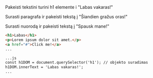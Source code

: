Pakeisti tekstini turini h1 elemente i "Labas vakaras!"

Surasti paragrafa ir pakeisti tekstą į "Šiandien gražus oras!"

Surasti nuorodą ir pakeisti tekstą į "Spausk mane!"

```html
<h1>Labas</h1>
<p>Lorem ipsum dolor sit amet.</p>
<a href="#">Click me!</a>
...

...js
const h1DOM = document.querySelector('h1'); // objekto suradimas
h1DOM.innerText = 'Labas vakaras!';
...